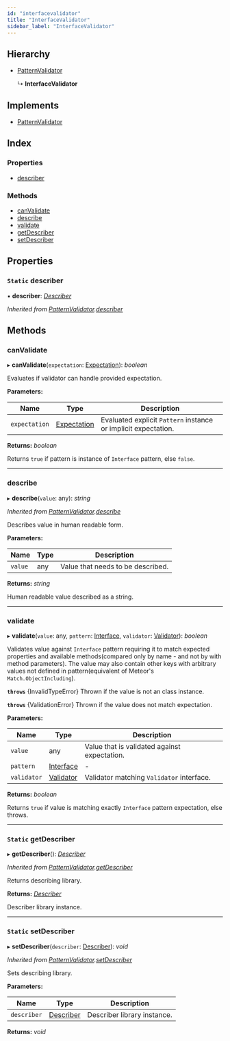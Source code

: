 ```yaml
---
id: "interfacevalidator"
title: "InterfaceValidator"
sidebar_label: "InterfaceValidator"
---
```


## Hierarchy

* [PatternValidator](patternvalidator.md)

  ↳ **InterfaceValidator**

## Implements

* [PatternValidator](../interfaces/types.patternvalidator.md)

## Index

### Properties

* [describer](interfacevalidator.md#static-describer)

### Methods

* [canValidate](interfacevalidator.md#canvalidate)
* [describe](interfacevalidator.md#describe)
* [validate](interfacevalidator.md#validate)
* [getDescriber](interfacevalidator.md#static-getdescriber)
* [setDescriber](interfacevalidator.md#static-setdescriber)

## Properties

### `Static` describer

▪ **describer**: *[Describer](../interfaces/types.describer.md)*

*Inherited from [PatternValidator](patternvalidator.md).[describer](patternvalidator.md#static-describer)*

## Methods

###  canValidate

▸ **canValidate**(`expectation`: [Expectation](../modules/types.md#expectation)): *boolean*

Evaluates if validator can handle provided expectation.

**Parameters:**

Name | Type | Description |
------ | ------ | ------ |
`expectation` | [Expectation](../modules/types.md#expectation) | Evaluated explicit `Pattern` instance or implicit expectation. |

**Returns:** *boolean*

Returns `true` if pattern is instance of `Interface` pattern, else `false`.

___

###  describe

▸ **describe**(`value`: any): *string*

*Inherited from [PatternValidator](patternvalidator.md).[describe](patternvalidator.md#describe)*

Describes value in human readable form.

**Parameters:**

Name | Type | Description |
------ | ------ | ------ |
`value` | any | Value that needs to be described. |

**Returns:** *string*

Human readable value described as a string.

___

###  validate

▸ **validate**(`value`: any, `pattern`: [Interface](interface.md), `validator`: [Validator](../interfaces/types.validator.md)): *boolean*

Validates value against `Interface` pattern requiring it to match expected
properties and available methods(compared only by name - and not by with method parameters).
The value may also contain other keys with arbitrary values not defined in
pattern(equivalent of Meteor's `Match.ObjectIncluding`).

**`throws`** {InvalidTypeError}
Thrown if the value is not an class instance.

**`throws`** {ValidationError}
Thrown if the value does not match expectation.

**Parameters:**

Name | Type | Description |
------ | ------ | ------ |
`value` | any | Value that is validated against expectation. |
`pattern` | [Interface](interface.md) | - |
`validator` | [Validator](../interfaces/types.validator.md) | Validator matching `Validator` interface. |

**Returns:** *boolean*

Returns `true` if value is matching exactly `Interface` pattern expectation, else throws.

___

### `Static` getDescriber

▸ **getDescriber**(): *[Describer](../interfaces/types.describer.md)*

*Inherited from [PatternValidator](patternvalidator.md).[getDescriber](patternvalidator.md#static-getdescriber)*

Returns describing library.

**Returns:** *[Describer](../interfaces/types.describer.md)*

Describer library instance.

___

### `Static` setDescriber

▸ **setDescriber**(`describer`: [Describer](../interfaces/types.describer.md)): *void*

*Inherited from [PatternValidator](patternvalidator.md).[setDescriber](patternvalidator.md#static-setdescriber)*

Sets describing library.

**Parameters:**

Name | Type | Description |
------ | ------ | ------ |
`describer` | [Describer](../interfaces/types.describer.md) | Describer library instance.  |

**Returns:** *void*
